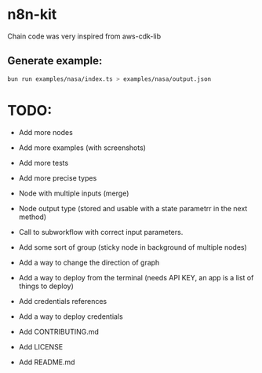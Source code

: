 # n8n-kit

Chain code was very inspired from aws-cdk-lib


## Generate example:

```bash
bun run examples/nasa/index.ts > examples/nasa/output.json
```

# TODO:

- Add more nodes
- Add more examples (with screenshots)
- Add more tests
- Add more precise types
- Node with multiple inputs (merge)
- Node output type (stored and usable with a state parametrr in the next method)
- Call to subworkflow with correct input parameters.
- Add some sort of group (sticky node in background of multiple nodes)
- Add a way to change the direction of graph
- Add a way to deploy from the terminal (needs API KEY, an app is a list of things to deploy)

- Add credentials references
- Add a way to deploy credentials
- Add CONTRIBUTING.md
- Add LICENSE
- Add README.md
